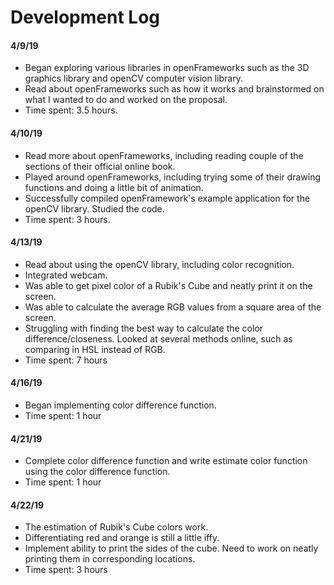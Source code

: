 # Development Log

#### 4/9/19
- Began exploring various libraries in openFrameworks such as the 3D graphics library and openCV computer vision library.
- Read about openFrameworks such as how it works and brainstormed on what I wanted to do and worked on the proposal.
- Time spent: 3.5 hours.

#### 4/10/19
- Read more about openFrameworks, including reading couple of the sections of their official online book.
- Played around openFrameworks, including trying some of their drawing functions and doing a little bit of animation.
- Successfully compiled openFramework's example application for the openCV library. Studied the code.
- Time spent: 3 hours.

#### 4/13/19
- Read about using the openCV library, including color recognition.
- Integrated webcam.
- Was able to get pixel color of a Rubik's Cube and neatly print it on the screen.
- Was able to calculate the average RGB values from a square area of the screen.
- Struggling with finding the best way to calculate the color difference/closeness. Looked at several methods online, such as comparing in HSL instead of RGB.
- Time spent: 7 hours

#### 4/16/19
- Began implementing color difference function.
- Time spent: 1 hour

#### 4/21/19
- Complete color difference function and write estimate color function using the color difference function.
- Time spent: 1 hour

#### 4/22/19
- The estimation of Rubik's Cube colors work. 
- Differentiating red and orange is still a little iffy.
- Implement ability to print the sides of the cube. Need to work on neatly printing them in corresponding locations.
- Time spent: 3 hours